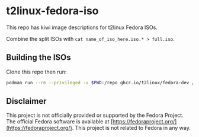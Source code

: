 # t2linux-fedora-iso

This repo has kiwi image descriptions for t2linux Fedora ISOs.

Combine the split ISOs with `cat name_of_iso_here.iso.* > full.iso`.

## Building the ISOs

Clone this repo then run:

```bash
podman run --rm --privileged -v $PWD:/repo ghcr.io/t2linux/fedora-dev /repo/build.sh
```

## Disclaimer
This project is not officially provided or supported by the Fedora Project. The official Fedora software is available at [https://fedoraproject.org/](https://fedoraproject.org/). This project is not related to Fedora in any way.
